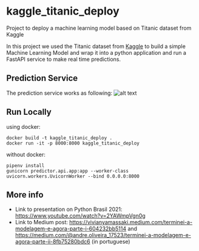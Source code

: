 # kaggle_titanic_deploy
Project to deploy a machine learning model based on Titanic dataset from Kaggle

In this project we used the Titanic dataset from [Kaggle](https://www.kaggle.com/c/titanic) to build a simple Machine Learning Model and wrap it into a python application and run a FastAPI service to make real time predictions.

## Prediction Service
The prediction service works as following:
![alt text](docs/images/predictions_service.png)

## Run Locally
using docker:
```
docker build -t kaggle_titanic_deploy .
docker run -it -p 8000:8000 kaggle_titanic_deploy 
```

without docker:
```
pipenv install
gunicorn predictor.api.app:app --worker-class uvicorn.workers.UvicornWorker --bind 0.0.0.0:8000
```

## More info
* Link to presentation on Python Brasil 2021: https://www.youtube.com/watch?v=2YAWmpVgn0g
* Link to Medium post: https://vivianyamassaki.medium.com/terminei-a-modelagem-e-agora-parte-i-604232bb5114 and https://medium.com/@andre.oliveira_17523/terminei-a-modelagem-e-agora-parte-ii-8fb75280bdc6 (in portuguese)

